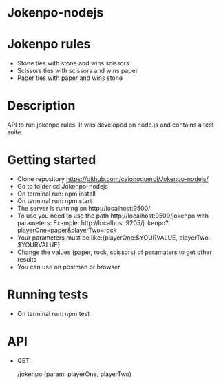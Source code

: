 # Jokenpo-nodejs

# Jokenpo rules

- Stone ties with stone and wins scissors
- Scissors ties with scissors and wins paper
- Paper ties with paper and wins stone

# Description

API to run jokenpo rules. It was developed on node.js and contains a test suite.

# Getting started

- Clone repository https://github.com/caionoguerol/Jokenpo-nodejs/
- Go to folder cd Jokenpo-nodejs
- On terminal run: npm install
- On terminal run: npm start
- The server is running on http://localhost:9500/
- To use you need to use the path http://localhost:9500/jokenpo with parameters:
    Example:   http://localhost:9205/jokenpo?playerOne=paper&playerTwo=rock 
- Your parameters must be like:{playerOne:$YOURVALUE, playerTwo: $YOURVALUE}
- Change the values (paper, rock, scissors) of paramaters to get other results
- You can use on postman or browser 

# Running tests
- On terminal run: npm test

# API

- GET:
   
   /jokenpo (param: playerOne, playerTwo) 

